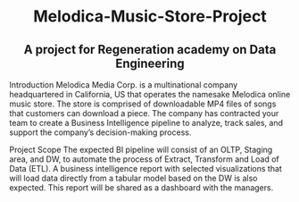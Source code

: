 <h1 align="center">Melodica-Music-Store-Project </h1>
<h2 align="center">A project for Regeneration academy on Data Engineering 
</h2>

Introduction 
Melodica Media Corp. is a multinational company headquartered in California, US that 
operates the namesake Melodica online music store. The store is comprised of downloadable 
MP4 files of songs that customers can download a piece. The company has contracted your 
team to create a Business Intelligence pipeline to analyze, track sales, and support the 
company’s decision-making process. 

Project Scope 
The expected BI pipeline will consist of an OLTP, Staging area, and DW, to automate the 
process of Extract, Transform and Load of Data (ETL). A business intelligence report with 
selected visualizations that will load data directly from a tabular model based on the DW is 
also expected. This report will be shared as a dashboard with the managers. 
